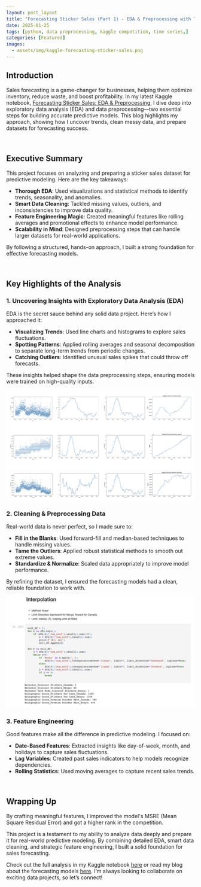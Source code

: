 ```yaml
---
layout: post_layout
title: "Forecasting Sticker Sales (Part 1) - EDA & Preprocessing with Time Series"
date: 2025-01-25
tags: [python, data preprocessing, kaggle competition, time series,]
categories: [Featured]
images:
  - assets/img/kaggle-forecasting-sticker-sales.png
---
```



## Introduction

Sales forecasting is a game-changer for businesses, helping them optimize inventory, reduce waste, and boost profitability. In my latest Kaggle notebook, [Forecasting Sticker Sales: EDA & Preprocessing](https://www.kaggle.com/code/hoale2908/forecasting-sticker-sales-eda-preprocessing), I dive deep into exploratory data analysis (EDA) and data preprocessing—two essential steps for building accurate predictive models. This blog highlights my approach, showing how I uncover trends, clean messy data, and prepare datasets for forecasting success.

<br>

## Executive Summary

This project focuses on analyzing and preparing a sticker sales dataset for predictive modeling. Here are the key takeaways:

- **Thorough EDA**: Used visualizations and statistical methods to identify trends, seasonality, and anomalies.
- **Smart Data Cleaning**: Tackled missing values, outliers, and inconsistencies to improve data quality.
- **Feature Engineering Magic**: Created meaningful features like rolling averages and promotional effects to enhance model performance.
- **Scalability in Mind**: Designed preprocessing steps that can handle larger datasets for real-world applications.

By following a structured, hands-on approach, I built a strong foundation for effective forecasting models.

<br>

## Key Highlights of the Analysis

### 1. Uncovering Insights with Exploratory Data Analysis (EDA)
EDA is the secret sauce behind any solid data project. Here’s how I approached it:
- **Visualizing Trends**: Used line charts and histograms to explore sales fluctuations.
- **Spotting Patterns**: Applied rolling averages and seasonal decomposition to separate long-term trends from periodic changes.
- **Catching Outliers**: Identified unusual sales spikes that could throw off forecasts.

These insights helped shape the data preprocessing steps, ensuring models were trained on high-quality inputs.

<img src="https://raw.githubusercontent.com/Hoale2908/kaggle_forecasting_sticker_sales/refs/heads/main/sales_trend.png" class="post-image">

<br>

### 2. Cleaning & Preprocessing Data
Real-world data is never perfect, so I made sure to:
- **Fill in the Blanks**: Used forward-fill and median-based techniques to handle missing values.
- **Tame the Outliers**: Applied robust statistical methods to smooth out extreme values.
- **Standardize & Normalize**: Scaled data appropriately to improve model performance.

By refining the dataset, I ensured the forecasting models had a clean, reliable foundation to work with.

<img src="https://raw.githubusercontent.com/Hoale2908/kaggle_forecasting_sticker_sales/refs/heads/main/interpolation.png" class="post-image">

<br>

### 3. Feature Engineering
Good features make all the difference in predictive modeling. I focused on:
- **Date-Based Features**: Extracted insights like day-of-week, month, and holidays to capture sales fluctuations.
- **Lag Variables**: Created past sales indicators to help models recognize dependencies.
- **Rolling Statistics**: Used moving averages to capture recent sales trends.

<br>

## Wrapping Up

By crafting meaningful features, I improved the model's MSRE (Mean Square Residual Error) and got a higher rank in the competition.

This project is a testament to my ability to analyze data deeply and prepare it for real-world predictive modeling. By combining detailed EDA, smart data cleaning, and strategic feature engineering, I built a solid foundation for sales forecasting.

Check out the full analysis in my Kaggle notebook [here](https://www.kaggle.com/code/hoale2908/forecasting-sticker-sales-eda-preprocessing) or read my blog about the forecasting models [here](https://hoale2908.github.io/featured/2025/02/01/forecasting-sales-modeling-with-time-series.html). I’m always looking to collaborate on exciting data projects, so let’s connect!

